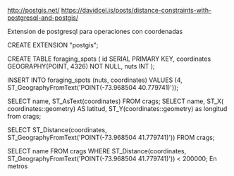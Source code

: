 http://postgis.net/
https://davidcel.is/posts/distance-constraints-with-postgresql-and-postgis/

Extension de postgresql para operaciones con coordenadas

CREATE EXTENSION "postgis";

CREATE TABLE foraging_spots (
  id          SERIAL                 PRIMARY KEY,
  coordinates GEOGRAPHY(POINT, 4326) NOT NULL,
  nuts        INT
);

INSERT INTO foraging_spots (nuts, coordinates) VALUES (4, ST_GeographyFromText('POINT(-73.968504 40.779741)'));

SELECT name, ST_AsText(coordinates) FROM crags;
SELECT name, ST_X( coordinates::geometry) AS latitud, ST_Y(coordinates::geometry) as longitud from crags;

SELECT ST_Distance(coordinates, ST_GeographyFromText('POINT(-73.968504 41.779741)')) FROM crags;

SELECT name FROM crags WHERE ST_Distance(coordinates, ST_GeographyFromText('POINT(-73.968504 41.779741)')) < 200000;
En metros
